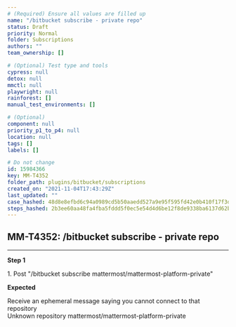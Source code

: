 ```yaml
---
# (Required) Ensure all values are filled up
name: "/bitbucket subscribe - private repo"
status: Draft
priority: Normal
folder: Subscriptions
authors: ""
team_ownership: []

# (Optional) Test type and tools
cypress: null
detox: null
mmctl: null
playwright: null
rainforest: []
manual_test_environments: []

# (Optional)
component: null
priority_p1_to_p4: null
location: null
tags: []
labels: []

# Do not change
id: 15984366
key: MM-T4352
folder_path: plugins/bitbucket/subscriptions
created_on: "2021-11-04T17:43:29Z"
last_updated: ""
case_hashed: 48d8e8efbd6c94a0989cd5b50aaedd527a9e95f595fd42e0b410f17f3de037e11878d83778b80c7c3b07f6b2efb5606b
steps_hashed: 2b3ee60aa48fa4fba5fddd5f0ec5e54d4d6be12f8de9338ba6137d62b8d2668bd16adac4639fa98394ff01b1a18ac74d
---
```


## MM-T4352: /bitbucket subscribe - private repo

---

**Step 1**

1\. Post "/bitbucket subscribe mattermost/mattermost-platform-private"

**Expected**

Receive an ephemeral message saying you cannot connect to that repository\
Unknown repository mattermost/mattermost-platform-private
